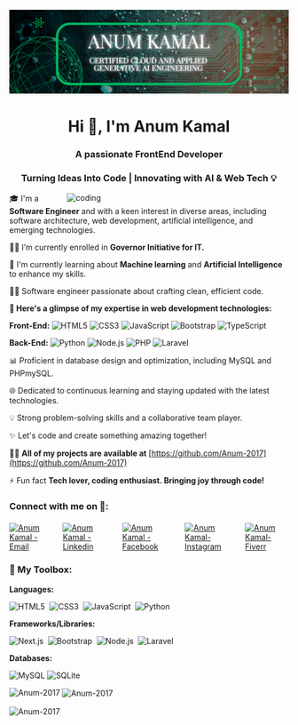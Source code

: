 ![logo](https://github.com/Anum-2017/Anum-2017/blob/main/LinkedIn%20Banner.png) 

<h1 align="center">Hi 👋, I'm Anum Kamal</h1>
<h3 align="center">A passionate FrontEnd Developer</h3>
<h3 align="center">Turning Ideas Into Code | Innovating with AI & Web Tech 💡</h3>

<img align="right" alt="coding" width="400" src="https://media.tenor.com/S59bPkT0pqcAAAAC/programming.gif">

🎓 I'm a **Software Engineer** and with a keen interest in diverse areas, including software architecture, web development, artificial intelligence, and emerging technologies.

👨‍🎓 I’m currently enrolled in **Governor Initiative for IT.**

🌱 I'm currently learning about **Machine learning** and **Artificial Intelligence** to enhance my skills.

👨‍💻 Software engineer passionate about crafting clean, efficient code.

**🌟 Here's a glimpse of my expertise in web development technologies:**

<p><strong>Front-End:</strong> 
 
  <img src="https://img.shields.io/badge/HTML5-E34F26?style=flat&logo=html5&logoColor=white" alt="HTML5">
  <img src="https://img.shields.io/badge/CSS3-1572B6?style=flat&logo=css3&logoColor=white" alt="CSS3">
  <img src="https://img.shields.io/badge/JavaScript-F7DF1E?style=flat&logo=javascript&logoColor=black" alt="JavaScript">
  <img src="https://img.shields.io/badge/Bootstrap-563D7C?style=flat&logo=bootstrap&logoColor=white" alt="Bootstrap">
  <img src="https://img.shields.io/badge/TypeScript-3178C6?style=flat&logo=typescript&logoColor=white" alt="TypeScript">
  
</p>

<p><strong>Back-End:</strong> 
 
  <img src="https://img.shields.io/badge/Python-3776AB?style=flat&logo=python&logoColor=white" alt="Python">
  <img src="https://img.shields.io/badge/Node.js-339933?style=flat&logo=nodedotjs&logoColor=white" alt="Node.js">
  <img src="https://img.shields.io/badge/PHP-777BB4?style=flat&logo=php&logoColor=white" alt="PHP">
  <img src="https://img.shields.io/badge/Laravel-F9322C?style=flat&logo=laravel&logoColor=white" alt="Laravel">
  
</p>




📊 Proficient in database design and optimization, including MySQL and PHPmySQL.

🌐 Dedicated to continuous learning and staying updated with the latest technologies.

💡 Strong problem-solving skills and a collaborative team player.

✨ Let's code and create something amazing together!

👨‍💻 **All of my projects are available at** [https://github.com/Anum-2017](https://github.com/Anum-2017) 

⚡ Fun fact **Tech lover, coding enthusiast. Bringing joy through code!**


### Connect with me on 🤝: 

<div class="icons-social" style="display: flex; justify-content: center; gap: 15px; margin-top: 20px;">
  <a href="mailto:anumriz2017@gmail.com" target="_blank">
    <img src="https://img.shields.io/badge/-Email-0D1117?style=for-the-badge&logo=protonmail&logoColor=F0DB4F" alt="Anum Kamal - Email">
  </a>
  <a href="https://www.linkedin.com/in/anum-kamal-442b2022b" target="_blank">
    <img src="https://img.shields.io/badge/Linkedin-0D1117?style=for-the-badge&logo=linkedin&logoColor=F0DB4F" alt="Anum Kamal - Linkedin">
  </a>
  <a href="https://www.facebook.com/anum.kamal" target="_blank">
    <img src="https://img.shields.io/badge/Facebook-0D1117?style=for-the-badge&logo=Facebook&logoColor=F0DB4F" alt="Anum Kamal - Facebook">
  </a>
  <a href="https://www.instagram.com/anum_kamal" target="_blank">
    <img src="https://img.shields.io/badge/Instagram-0D1117?style=for-the-badge&logo=instagram&logoColor=F0DB4F" alt="Anum Kamal-Instagram">
  </a>
  <a href="https://www.fiverr.com/anumkamal753" target="_blank">
    <img src="https://img.shields.io/badge/Fiverr-0D1117?style=for-the-badge&logo=fiverr&logoColor=F0DB4F" alt="Anum Kamal-Fiverr">
  </a>
</div>

  
  ### 🧰 My Toolbox:

**Languages:**  

![HTML5](https://img.shields.io/badge/HTML5-E34F26?style=flat&logo=html5&logoColor=white)&nbsp;
![CSS3](https://img.shields.io/badge/CSS3-1572B6?style=flat&logo=css3&logoColor=white)&nbsp;
![JavaScript](https://img.shields.io/badge/JavaScript-F7DF1E?style=flat&logo=javascript&logoColor=black)&nbsp;
![Python](https://img.shields.io/badge/Python-3776AB?style=flat&logo=python&logoColor=white)

**Frameworks/Libraries:**  

![Next.js](https://img.shields.io/badge/Next.js-000000?style=flat&logo=next.js&logoColor=white)&nbsp;
![Bootstrap](https://img.shields.io/badge/Bootstrap-563D7C?style=flat&logo=bootstrap&logoColor=white)&nbsp;
![Node.js](https://img.shields.io/badge/Node.js-339933?style=flat&logo=nodedotjs&logoColor=white)&nbsp;
![Laravel](https://img.shields.io/badge/Laravel-F9322C?style=flat&logo=laravel&logoColor=white)

**Databases:**

![MySQL](https://img.shields.io/badge/MySQL-005C84?style=flat&logo=mysql&logoColor=white)
![SQLite](https://img.shields.io/badge/SQLite-003B57?style=flat&logo=sqlite&logoColor=white)  

<p><img align="left" src="https://github-readme-stats.vercel.app/api/top-langs?username=Anum-2017&show_icons=true&locale=en&layout=compact" alt="Anum-2017" /></p>
  
<p>&nbsp;<img align="center" src="https://github-readme-stats.vercel.app/api?username=Anum-2017&show_icons=true&locale=en" alt="Anum-2017" /></p>

<p><img align="center" src="https://github-readme-streak-stats.herokuapp.com/?user=Anum-2017&" alt="Anum-2017" /></p>
